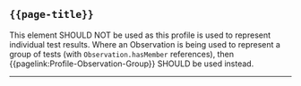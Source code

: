 ## `{{page-title}}`

This element SHOULD NOT be used as this profile is used to represent individual test results. Where an Observation is being used to represent a group of tests (with `Observation.hasMember` references), then {{pagelink:Profile-Observation-Group}} SHOULD be used instead.


---